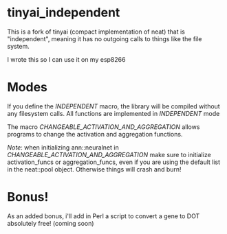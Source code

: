 # tinyai_independent

This is a fork of tinyai (compact implementation of neat) that is "independent", meaning it has no outgoing calls to things like the file system.

I wrote this so I can use it on my esp8266

# Modes

If you define the *INDEPENDENT* macro, the library will be compiled without any filesystem calls.
All functions are implemented in *INDEPENDENT* mode

The macro *CHANGEABLE_ACTIVATION_AND_AGGREGATION* allows programs to change the activation and aggregation functions.

*Note*: when initializing ann::neuralnet in *CHANGEABLE_ACTIVATION_AND_AGGREGATION* make sure to
initialize activation_funcs or aggregation_funcs, even if you are using the default list in the
neat::pool object. Otherwise things will crash and burn!

# Bonus!

As an added bonus, i'll add in Perl a script to convert a gene to DOT absolutely free! (coming soon)
